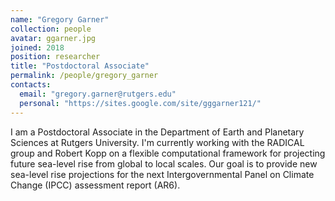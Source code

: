 ```yaml
---
name: "Gregory Garner"
collection: people
avatar: ggarner.jpg
joined: 2018
position: researcher
title: "Postdoctoral Associate"
permalink: /people/gregory_garner
contacts:
  email: "gregory.garner@rutgers.edu"
  personal: "https://sites.google.com/site/gggarner121/"
---
```


I am a Postdoctoral Associate in the Department of Earth and Planetary Sciences at Rutgers University.  I'm currently working with the RADICAL group and Robert Kopp on a flexible computational framework for projecting future sea-level rise from global to local scales.  Our goal is to provide new sea-level rise projections for the next Intergovernmental Panel on Climate Change (IPCC) assessment report (AR6).